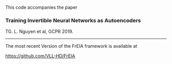This code accompanies the paper

### Training Invertible Neural Networks as Autoencoders

TG. L. Nguyen et al,
GCPR 2019.

---

The most recent Version of the FrEIA framework is available at

https://github.com/VLL-HD/FrEIA
